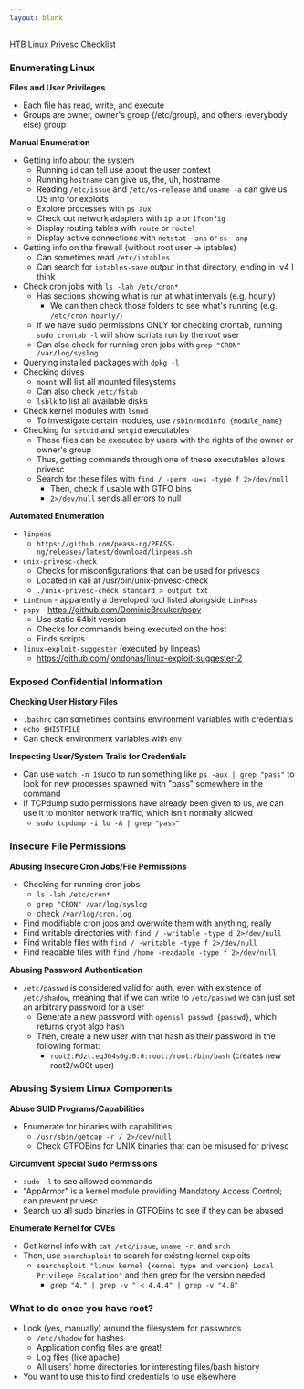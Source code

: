 ```yaml
---
layout: blank
---
```


[HTB Linux Privesc Checklist](https://khaelkugler.com/pdf/Linux_Privilege_Escalation_Module_Cheat_Sheet.pdf)
### Enumerating Linux

**Files and User Privileges**
- Each file has read, write, and execute
- Groups are owner, owner's group (/etc/group), and others (everybody else) group

**Manual Enumeration**
- Getting info about the system
	- Running `id` can tell use about the user context
	- Running `hostname` can give us, the, uh, hostname
	- Reading `/etc/issue` and `/etc/os-release` and `uname -a` can give us OS info for exploits
	- Explore processes with `ps aux`
	- Check out network adapters with `ip a` or `ifconfig`
	- Display routing tables with `route` or `routel`
	- Display active connections with `netstat -anp` or `ss -anp` 
- Getting info on the firewall (without root user -> iptables)
	- Can sometimes read `/etc/iptables` 
	- Can search for `iptables-save` output in that directory, ending in .v4 I think
- Check cron jobs with `ls -lah /etc/cron*`
	- Has sections showing what is run at what intervals (e.g. hourly)
		- We can then check those folders to see what's running (e.g. `/etc/cron.hourly/`)
	- If we have sudo permissions ONLY for checking crontab, running `sudo crontab -l` will show scripts run by the root user
	- Can also check for running cron jobs with `grep "CRON" /var/log/syslog`
- Querying installed packages with `dpkg -l`
- Checking drives
	- `mount` will list all mounted filesystems
	- Can also check `/etc/fstab`
	- `lsblk` to list all available disks
- Check kernel modules with `lsmod`
	- To investigate certain modules, use `/sbin/modinfo {module_name}`
- Checking for `setuid` and `setgid` executables
	- These files can be executed by users with the rights of the owner or owner's group
	- Thus, getting commands through one of these executables allows privesc
	- Search for these files with `find / -perm -u=s -type f 2>/dev/null`
		- Then, check if usable with GTFO bins
		- `2>/dev/null` sends all errors to null

**Automated Enumeration**
- `linpeas`
	- `https://github.com/peass-ng/PEASS-ng/releases/latest/download/linpeas.sh`
- `unix-privesc-check`
	- Checks for misconfigurations that can be used for privescs
	- Located in kali at /usr/bin/unix-privesc-check
	- `./unix-privesc-check standard > output.txt`
- `LinEnum` - apparently a developed tool listed alongside `LinPeas`
- `pspy` - https://github.com/DominicBreuker/pspy
	- Use static 64bit version
	- Checks for commands being executed on the host
	- Finds scripts
- `linux-exploit-suggester` (executed by linpeas)
	- https://github.com/jondonas/linux-exploit-suggester-2
### Exposed Confidential Information

**Checking User History Files**
- `.bashrc` can sometimes contains environment variables with credentials
- `echo $HISTFILE`
- Can check environment variables with `env`

**Inspecting User/System Trails for Credentials**
- Can use `watch -n 1`sudo to run something like `ps -aux | grep "pass"` to look for new processes spawned with "pass" somewhere in the command
- If TCPdump sudo permissions have already been given to us, we can use it to monitor network traffic, which isn't normally allowed
	- `sudo tcpdump -i lo -A | grep "pass"`
### Insecure File Permissions

**Abusing Insecure Cron Jobs/File Permissions**
- Checking for running cron jobs
	- `ls -lah /etc/cron*`
	- `grep "CRON" /var/log/syslog`
	- check `/var/log/cron.log`
- Find modifiable cron jobs and overwrite them with anything, really
- Find writable directories with `find / -writable -type d 2>/dev/null`
- Find writable files with `find / -writable -type f 2>/dev/null`
- Find readable files with `find /home -readable -type f 2>/dev/null`

**Abusing Password Authentication**
- `/etc/passwd` is considered valid for auth, even with existence of `/etc/shadow`, meaning that if we can write to `/etc/passwd` we can just set an arbitrary password for a user
	- Generate a new password with `openssl passwd {passwd}`, which returns crypt algo hash
	- Then, create a new user with that hash as their password in the following format:
		- `root2:Fdzt.eqJQ4s0g:0:0:root:/root:/bin/bash` (creates new root2/w00t user)

### Abusing System Linux Components

**Abuse SUID Programs/Capabilities**
- Enumerate for binaries with capabilities:
	- `/usr/sbin/getcap -r / 2>/dev/null`
	- Check GTFOBins for UNIX binaries that can be misused for privesc

**Circumvent Special Sudo Permissions**
- `sudo -l` to see allowed commands
- "AppArmor" is a kernel module providing Mandatory Access Control; can prevent privesc
- Search up all sudo binaries in GTFOBins to see if they can be abused 

**Enumerate Kernel for CVEs**
- Get kernel info with `cat /etc/issue`, `uname -r`, and `arch`
- Then, use `searchsploit` to search for existing kernel exploits
	- `searchsploit "linux kernel {kernel type and version} Local Privilege Escalation"` and then grep for the version needed
		- `grep "4." | grep -v " < 4.4.4" | grep -v "4.8"`

### What to do once you have root?
* Look (yes, manually) around the filesystem for passwords
	* `/etc/shadow` for hashes
	* Application config files are great!
	* Log files (like apache)
	* All users' home directories for interesting files/bash history
* You want to use this to find credentials to use elsewhere